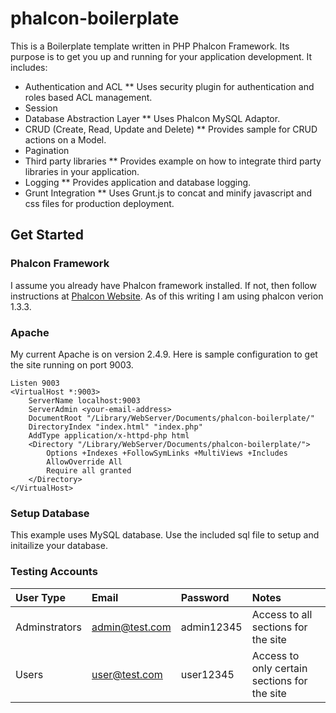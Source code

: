 # phalcon-boilerplate
This is a Boilerplate template written in PHP Phalcon Framework. Its purpose is to get you up and running for your application development. It includes:

* Authentication and ACL
    ** Uses security plugin for authentication and roles based ACL management.
* Session
* Database Abstraction Layer
    ** Uses Phalcon MySQL Adaptor.
* CRUD (Create, Read, Update and Delete)
    ** Provides sample for CRUD actions on a Model.
* Pagination
* Third party libraries
    ** Provides example on how to integrate third party libraries in your application.
* Logging
    ** Provides application and database logging.
* Grunt Integration
    ** Uses Grunt.js to concat and minify javascript and css files for production deployment.

## Get Started
### Phalcon Framework
I assume you already have Phalcon framework installed. If not, then follow instructions at [Phalcon Website](http://phalconphp.com). As of this writing I am using phalcon verion 1.3.3.

### Apache
My current Apache is on version 2.4.9. Here is sample configuration to get the site running on port 9003.

    Listen 9003
    <VirtualHost *:9003>
        ServerName localhost:9003
        ServerAdmin <your-email-address>
        DocumentRoot "/Library/WebServer/Documents/phalcon-boilerplate/"
        DirectoryIndex "index.html" "index.php"
        AddType application/x-httpd-php html
        <Directory "/Library/WebServer/Documents/phalcon-boilerplate/">
            Options +Indexes +FollowSymLinks +MultiViews +Includes
            AllowOverride All
            Require all granted
        </Directory>
    </VirtualHost>

### Setup Database
This example uses MySQL database. Use the included sql file to setup and initailize your database.

### Testing Accounts

| User Type | Email | Password | Notes |
| :-------- | :---- | :------- | :---- |
| Adminstrators | admin@test.com | admin12345 | Access to all sections for the site |
| Users | user@test.com | user12345 | Access to only certain sections for the site |

